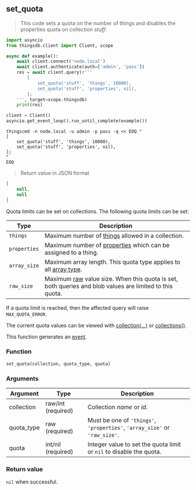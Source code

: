 ## set_quota

> This code sets a quota on the number of things and disables the properties quota on collection *stuff*:

```python
import asyncio
from thingsdb.client import Client, scope

async def example():
    await client.connect('node.local')
    await client.authenticate(auth=['admin', 'pass'])
    res = await client.query(r'''
        [
            set_quota('stuff', 'things', 10000),
            set_quota('stuff', 'properties', nil),
        ];
    ''', target=scope.thingsdb)
    print(res)

client = Client()
asyncio.get_event_loop().run_until_complete(example())
```

```shell
thingscmd -n node.local -u admin -p pass -q << EOQ "
[
    set_quota('stuff', 'things', 10000),
    set_quota('stuff', 'properties', nil),
];
"
EOQ
```

> Return value in JSON format

```json
[
    null,
    null
]
```

Quota limits can be set on collections. The following quota limits can be set:

Type | Description
---- | -----------
`things` | Maximum number of [things](#thing) allowed in a collection.
`properties` | Maximum number of [properties](#properties) which can be assigned to a thing.
`array_size` | Maximum array length. This quota type applies to all [array type](#array-type).
`raw_size` | Maximum [raw](#string-raw) value size. When this quota is set, both queries and blob values are limited to this quota.

If a quota limit is reached, then the affected query will raise `MAX_QUOTA_ERROR`.

The current quota values can be viewed with [collection(...)](#collection) or [collections()](#collections).

This function generates an [event](#events).

### Function
`set_quota(collection, quota_type, quota)`

### Arguments
Argument | Type | Description
-------- | ---- | -----------
collection | raw/int (required) | Collection *name* or *id*.
quota_type | raw (required) | Must be one of `'things'`, `'properties'`, `'array_size'` or `'raw_size'`.
quota | int/nil (required) | Integer value to set the quota limit or `nil` to disable the quota.

### Return value
`nil` when successful.